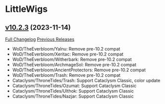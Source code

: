 # LittleWigs

## [v10.2.3](https://github.com/BigWigsMods/LittleWigs/tree/v10.2.3) (2023-11-14)
[Full Changelog](https://github.com/BigWigsMods/LittleWigs/compare/v10.2.2...v10.2.3) [Previous Releases](https://github.com/BigWigsMods/LittleWigs/releases)

- WoD/TheEverbloom/Yalnu: Remove pre-10.2 compat  
- WoD/TheEverbloom/Xeritac: Remove pre-10.2 compat  
- WoD/TheEverbloom/Witherbark: Remove pre-10.2 compat  
- WoD/TheEverbloom/ArchmageSol: Remove pre-10.2 compat  
- WoD/TheEverbloom/AncientProtectors: Remove pre-10.2 compat  
- WoD/TheEverbloom/Trash: Remove pre-10.2 compat  
- Cataclysm/ThroneTides/Trash: Support Cataclysm Classic, color update  
- Cataclysm/ThroneTides/Ozumat: Support Cataclysm Classic  
- Cataclysm/ThroneTides/Ulthok: Support Cataclysm Classic  
- Cataclysm/ThroneTides/Nazjar: Support Cataclysm Classic  
